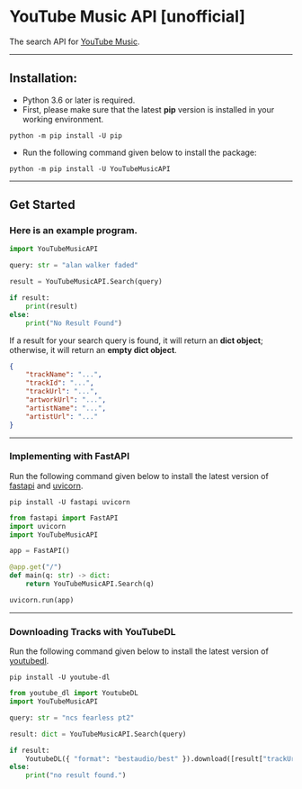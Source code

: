 # YouTube Music API [unofficial]
The search API for [YouTube Music](https://music.youtube.com/).

---

## Installation:
- Python 3.6 or later is required.
- First, please make sure that the latest **pip** version is installed in your working environment.
```
python -m pip install -U pip
```
- Run the following command given below to install the package:
```
python -m pip install -U YouTubeMusicAPI
```

---

## Get Started
### Here is an example program.
```python
import YouTubeMusicAPI

query: str = "alan walker faded"

result = YouTubeMusicAPI.Search(query)

if result:
    print(result)
else:
    print("No Result Found")
```
If a result for your search query is found, it will return an **dict object**; otherwise, it will return an **empty dict object**. 
```json
{
    "trackName": "...",
    "trackId": "...",
    "trackUrl": "...",
    "artworkUrl": "...",
    "artistName": "...",
    "artistUrl": "..."
}
```

---

### Implementing with FastAPI
Run the following command given below to install the latest version of [fastapi](https://pypi.org/project/fastapi/) and [uvicorn](https://pypi.org/project/uvicorn/).

```
pip install -U fastapi uvicorn
```

```python
from fastapi import FastAPI
import uvicorn
import YouTubeMusicAPI

app = FastAPI()

@app.get("/")
def main(q: str) -> dict:
    return YouTubeMusicAPI.Search(q)

uvicorn.run(app)
```

---

### Downloading Tracks with YouTubeDL
Run the following command given below to install the latest version of [youtubedl](https://pypi.org/project/youtube-dl/).

```
pip install -U youtube-dl
```

```python
from youtube_dl import YoutubeDL
import YouTubeMusicAPI

query: str = "ncs fearless pt2"

result: dict = YouTubeMusicAPI.Search(query)

if result:
    YoutubeDL({ "format": "bestaudio/best" }).download([result["trackUrl"]])
else:
    print("no result found.")
```
